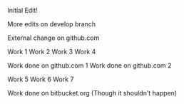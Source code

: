 Initial Edit!


More edits on develop branch

External change on github.com

Work 1
Work 2
Work 3
Work 4

Work done on github.com 1
Work done on github.com 2

Work 5
Work 6
Work 7

Work done on bitbucket.org (Though it shouldn't happen)